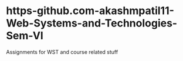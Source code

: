 # https-github.com-akashmpatil11-Web-Systems-and-Technologies-Sem-VI
Assignments for WST and course related stuff
